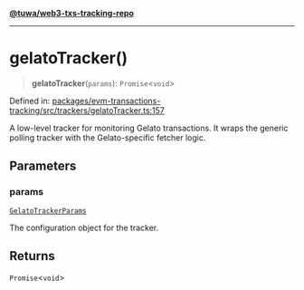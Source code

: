 [**@tuwa/web3-txs-tracking-repo**](../../../README.md)

***

# gelatoTracker()

> **gelatoTracker**(`params`): `Promise`\<`void`\>

Defined in: [packages/evm-transactions-tracking/src/trackers/gelatoTracker.ts:157](https://github.com/TuwaIO/web3-transactions-tracking/blob/27cafae30bccefa7ba3ea936ed9bfbdaf84605d5/packages/evm-transactions-tracking/src/trackers/gelatoTracker.ts#L157)

A low-level tracker for monitoring Gelato transactions. It wraps the generic polling
tracker with the Gelato-specific fetcher logic.

## Parameters

### params

[`GelatoTrackerParams`](../type-aliases/GelatoTrackerParams.md)

The configuration object for the tracker.

## Returns

`Promise`\<`void`\>

